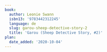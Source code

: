 ```yaml
---
book:
  author: Leonie Swann
  isbn13: '9783442312245'
  language: de
  slug: garou-sheep-detective-story-2
  title: 'Garou (Sheep Detective Story, #2)'
plan:
  date_added: '2020-10-04'
---
```

